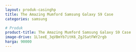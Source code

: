 ```yaml
---
layout: produk-casinghp
title: The Amazing Mumford Samsung Galaxy S9 Case
categories: samsung

# Produk
product-title: The Amazing Mumford Samsung Galaxy S9 Case
image-drive: 1LleeE_3qVBmYb7itK6_ZgJSatFWY2rgb
harga: 90000
---
```

